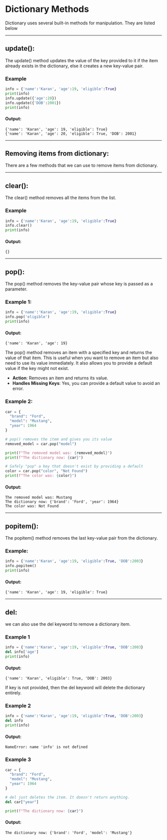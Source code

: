 # Dictionary Methods
Dictionary uses several built-in methods for manipulation. They are listed below

---
## update():
The update() method updates the value of the key provided to it if the item already exists in the dictionary, else it creates a new key-value pair.

### Example
```python
info = {'name':'Karan', 'age':19, 'eligible':True}
print(info)
info.update({'age':20})
info.update({'DOB':2001})
print(info)
```
#### Output:
```
{'name': 'Karan', 'age': 19, 'eligible': True}
{'name': 'Karan', 'age': 20, 'eligible': True, 'DOB': 2001}
 ```
---
## Removing items from dictionary:
There are a few methods that we can use to remove items from dictionary.

---
## clear():
The clear() method removes all the items from the list. 
### Example
```python
info = {'name':'Karan', 'age':19, 'eligible':True}
info.clear()
print(info)
```
#### Output:
```
{}
 ```
---
## pop():
The pop() method removes the key-value pair whose key is passed as a parameter.

### Example 1:
```python
info = {'name':'Karan', 'age':19, 'eligible':True}
info.pop('eligible')
print(info)
```
#### Output:
```
{'name': 'Karan', 'age': 19}
 ```
The pop() method removes an item with a specified key and returns the value of that item. This is useful when you want to remove an item but also need to use its value immediately. It also allows you to provide a default value if the key might not exist.

- ****Action****: Removes an item and returns its value.
- ****Handles Missing Keys****: Yes, you can provide a default value to avoid an error.

### Example 2:
```python
car = {
  "brand": "Ford",
  "model": "Mustang",
  "year": 1964
}

# pop() removes the item and gives you its value
removed_model = car.pop("model")

print(f"The removed model was: {removed_model}")
print(f"The dictionary now: {car}")

# Safely "pop" a key that doesn't exist by providing a default
color = car.pop("color", "Not Found")
print(f"The color was: {color}")
```
#### Output:
```
The removed model was: Mustang
The dictionary now: {'brand': 'Ford', 'year': 1964}
The color was: Not Found
 ```

---
## popitem(): 
The popitem() method removes the last key-value pair from the dictionary.
### Example:
```python
info = {'name':'Karan', 'age':19, 'eligible':True, 'DOB':2003}
info.popitem()
print(info)
```
#### Output:
```
{'name': 'Karan', 'age': 19, 'eligible': True}
 ```
---
## del:
we can also use the del keyword to remove a dictionary item. 

### Example 1
```python
info = {'name':'Karan', 'age':19, 'eligible':True, 'DOB':2003}
del info['age']
print(info)
```
#### Output:
```
{'name': 'Karan', 'eligible': True, 'DOB': 2003}
 ```

If key is not provided, then the del keyword will delete the dictionary entirely.

### Example 2
```python
info = {'name':'Karan', 'age':19, 'eligible':True, 'DOB':2003}
del info
print(info)
```
#### Output:
```
NameError: name 'info' is not defined
```

### Example 3
```python
car = {
  "brand": "Ford",
  "model": "Mustang",
  "year": 1964
}

# del just deletes the item. It doesn't return anything.
del car["year"]

print(f"The dictionary now: {car}")
```
#### Output:
```
The dictionary now: {'brand': 'Ford', 'model': 'Mustang'}
```
